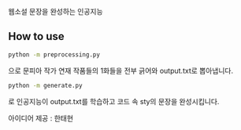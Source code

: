 웹소설 문장을 완성하는 인공지능

## How to use
``` bash
python -m preprocessing.py
```
으로 문피아 작가 연재 작품들의 1화들을
전부 긁어와 output.txt로 뽑아냅니다.

``` bash
python -m generate.py
```
로 인공지능이 output.txt를 학습하고
코드 속 sty의 문장을 완성시킵니다.


아이디어 제공 : 한태현
